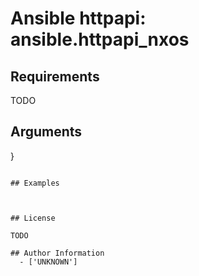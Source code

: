 # Ansible httpapi: ansible.httpapi_nxos





## Requirements

TODO

## Arguments

}
```

## Examples



## License

TODO

## Author Information
  - ['UNKNOWN']
